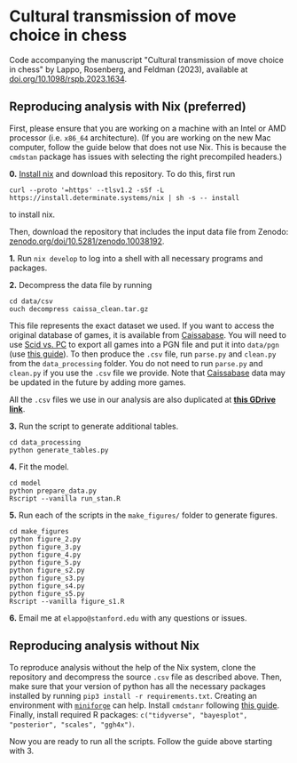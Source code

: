 # Cultural transmission of move choice in chess

Code accompanying the manuscript "Cultural transmission of move choice in chess" by Lappo, Rosenberg, and Feldman (2023), available at [doi.org/10.1098/rspb.2023.1634](https://doi.org/10.1098/rspb.2023.1634).

## Reproducing analysis with Nix (preferred)

First, please ensure that you are working on a machine with an Intel or AMD processor (i.e. `x86_64` architecture). (If you are working on the new Mac computer, follow the guide below that does not use Nix. This is because the `cmdstan` package has issues with selecting the right precompiled headers.)

**0.** [Install nix](https://zero-to-nix.com/concepts/nix-installer) and download this repository. To do this, first run
```
curl --proto '=https' --tlsv1.2 -sSf -L https://install.determinate.systems/nix | sh -s -- install
```
to install nix.

Then, download the repository that includes the input data file from Zenodo: [zenodo.org/doi/10.5281/zenodo.10038192](https://zenodo.org/doi/10.5281/zenodo.10038192).

**1.** Run `nix develop` to log into a shell with all necessary programs and packages.

**2.** Decompress the data file by running

```
cd data/csv
ouch decompress caissa_clean.tar.gz
```

This file represents the exact dataset we used. If you want to access the original database of games, it is available from [Caissabase](http://caissabase.co.uk). You will need to use [Scid vs. PC](https://scidvspc.sourceforge.net) to export all games into a PGN file and put it into `data/pgn` (use [this guide](https://chess.stackexchange.com/questions/13116/how-do-you-convert-a-scid-database-into-a-pgn-database)). To then produce the `.csv` file, run `parse.py` and `clean.py` from the `data_processing` folder. You do not need to run `parse.py` and `clean.py` if you use the `.csv` file we provide. Note that [Caissabase](http://caissabase.co.uk) data may be updated in the future by adding more games.

All the `.csv` files we use in our analysis are also duplicated at **[this GDrive link](https://drive.google.com/drive/folders/1rBVvs7kwwfCKchg5htEdzNUZlxkBiRO7?usp=sharing)**.

**3.** Run the script to generate additional tables.

```
cd data_processing
python generate_tables.py
```

**4.** Fit the model.

```
cd model
python prepare_data.py
Rscript --vanilla run_stan.R
```

**5.** Run each of the scripts in the `make_figures/` folder to generate figures.

```
cd make_figures
python figure_2.py
python figure_3.py
python figure_4.py
python figure_5.py
python figure_s2.py
python figure_s3.py
python figure_s4.py
python figure_s5.py
Rscript --vanilla figure_s1.R
```

**6.** Email me at `elappo@stanford.edu` with any questions or issues.

## Reproducing analysis without Nix

To reproduce analysis without the help of the Nix system, clone the repository and decompress the source `.csv` file as described above. Then, make sure that your version of python has all the necessary packages installed by running `pip3 install -r requirements.txt`. Creating an environment with [`miniforge`](https://github.com/conda-forge/miniforge) can help. Install `cmdstanr` following [this guide](https://mc-stan.org/cmdstanr/articles/cmdstanr.html). Finally, install required R packages: `c("tidyverse", "bayesplot", "posterior", "scales", "ggh4x")`.

Now you are ready to run all the scripts. Follow the guide above starting with 3.
